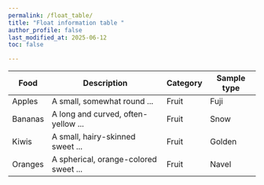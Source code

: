 ```yaml
---
permalink: /float_table/
title: "Float information table "
author_profile: false
last_modified_at: 2025-06-12
toc: false

---
```




<div class="datatable-begin"></div>

Food    | Description                           | Category | Sample type
------- | ------------------------------------- | -------- | -----------
Apples  | A small, somewhat round ...           | Fruit    | Fuji
Bananas | A long and curved, often-yellow ...   | Fruit    | Snow
Kiwis   | A small, hairy-skinned sweet ...      | Fruit    | Golden
Oranges | A spherical, orange-colored sweet ... | Fruit    | Navel

<div class="datatable-end"></div>


<script>
$(document).ready(function(){
    $('div.datatable-begin').nextUntil('div.datatable-end', 'table').addClass('display');
    $('table.display').DataTable( {
        paging: true,
        stateSave: true,
        searching: true
    });
});
</script>